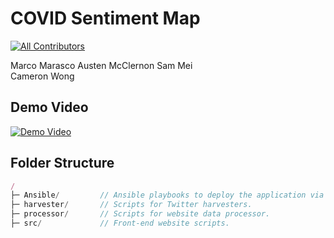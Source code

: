 # COVID Sentiment Map
[![All Contributors](https://img.shields.io/badge/all_contributors-4-orange.svg)](#contributors)


Marco Marasco 
Austen McClernon 
Sam Mei  
Cameron Wong

## Demo Video
[![Demo Video](https://img.youtube.com/vi/QrbDGa5DcB0/0.jpg)](https://www.youtube.com/watch?v=QrbDGa5DcB0&feature=youtu.be)

## Folder Structure
```js
/
├─ Ansible/         // Ansible playbooks to deploy the application via the MRC.
├─ harvester/       // Scripts for Twitter harvesters.
├─ processor/       // Scripts for website data processor.
├─ src/             // Front-end website scripts.
```
